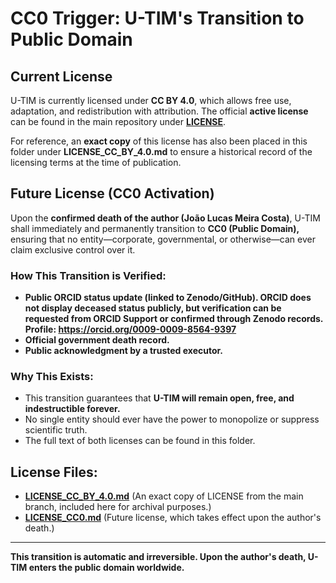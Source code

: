 # CC0 Trigger: U-TIM's Transition to Public Domain  

## Current License  
U-TIM is currently licensed under **CC BY 4.0**, which allows free use, adaptation, and redistribution with attribution. The official **active license** can be found in the main repository under **[LICENSE](https://github.com/SephirotAGI/U-TIM/blob/main/LICENSE)**.  

For reference, an **exact copy** of this license has also been placed in this folder under **LICENSE_CC_BY_4.0.md** to ensure a historical record of the licensing terms at the time of publication.  

## Future License (CC0 Activation)  
Upon the **confirmed death of the author (João Lucas Meira Costa)**, U-TIM shall immediately and permanently transition to **CC0 (Public Domain),** ensuring that no entity—corporate, governmental, or otherwise—can ever claim exclusive control over it.  

### How This Transition is Verified:  
- **Public ORCID status update (linked to Zenodo/GitHub). ORCID does not display deceased status publicly, but verification can be requested from ORCID Support or confirmed through Zenodo records. Profile: https://orcid.org/0009-0009-8564-9397**
- **Official government death record.**  
- **Public acknowledgment by a trusted executor.**  

### Why This Exists:  
- This transition guarantees that **U-TIM will remain open, free, and indestructible forever.**  
- No single entity should ever have the power to monopolize or suppress scientific truth.  
- The full text of both licenses can be found in this folder.  

## License Files:  
- **[LICENSE_CC_BY_4.0.md](LICENSE_CC_BY_4.0.md)** (An exact copy of LICENSE from the main branch, included here for archival purposes.)  
- **[LICENSE_CC0.md](LICENSE_CC0.md)** (Future license, which takes effect upon the author's death.)  

---  
**This transition is automatic and irreversible. Upon the author's death, U-TIM enters the public domain worldwide.**  
